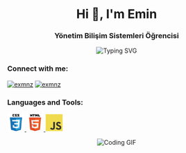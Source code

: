 <h1 align="center">Hi 👋, I'm Emin</h1>
<h3 align="center">Yönetim Bilişim Sistemleri Öğrencisi</h3>

<!-- Animasyonlu Banner -->
<p align="center">
  <img src="https://readme-typing-svg.herokuapp.com?font=Fira+Code&size=28&duration=3000&pause=500&color=00FFFF&center=true&vCenter=true&width=600&lines=Merhaba!+Ben+Emin,+kodlamayı+seviyorum;Öğrenmeye+açığım;Yeni+projeler+üretmeyi+seviyorum" alt="Typing SVG">
</p>

<h3 align="left">Connect with me:</h3>
<p align="left">
<a href="https://twitter.com/exmnz" target="blank"><img align="center" src="https://raw.githubusercontent.com/rahuldkjain/github-profile-readme-generator/master/src/images/icons/Social/twitter.svg" alt="exmnz" height="30" width="40" /></a>
<a href="https://instagram.com/exmnz" target="blank"><img align="center" src="https://raw.githubusercontent.com/rahuldkjain/github-profile-readme-generator/master/src/images/icons/Social/instagram.svg" alt="exmnz" height="30" width="40" /></a>
</p>

<h3 align="left">Languages and Tools:</h3>
<p align="left"> <a href="https://www.w3schools.com/css/" target="_blank" rel="noreferrer"> <img src="https://raw.githubusercontent.com/devicons/devicon/master/icons/css3/css3-original-wordmark.svg" alt="css3" width="40" height="40"/> </a> <a href="https://www.w3.org/html/" target="_blank" rel="noreferrer"> <img src="https://raw.githubusercontent.com/devicons/devicon/master/icons/html5/html5-original-wordmark.svg" alt="html5" width="40" height="40"/> </a> <a href="https://developer.mozilla.org/en-US/docs/Web/JavaScript" target="_blank" rel="noreferrer"> <img src="https://raw.githubusercontent.com/devicons/devicon/master/icons/javascript/javascript-original.svg" alt="javascript" width="40" height="40"/> </a> </p>


<!-- Animasyonlu GIF Örneği -->
<p align="center">
  <img src="https://media4.giphy.com/media/v1.Y2lkPTc5MGI3NjExeTlnaXNpejV6bGgxMHBvbDEwemlkMmhqNnZmd2NnNmJmbWpmODg0eCZlcD12MV9pbnRlcm5hbF9naWZfYnlfaWQmY3Q9Zw/78XCFBGOlS6keY1Bil/giphy.gif" width="300" alt="Coding GIF">
</p>
